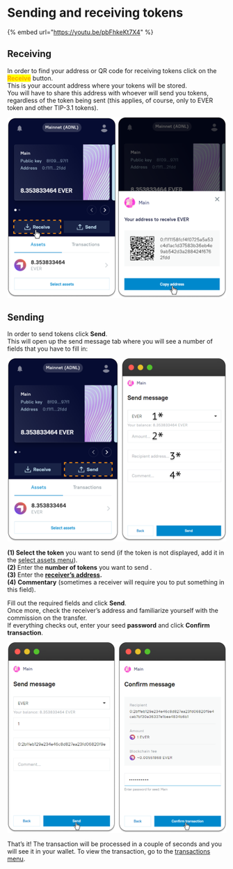 # Sending and receiving tokens

{% embed url="https://youtu.be/pbFhkeKt7X4" %}

## Receiving

In order to find your address or QR code for receiving tokens click on the <mark style="color:orange;">**Receive**</mark> <mark style="color:orange;"></mark><mark style="color:orange;"></mark> button. \
This is your account address where your tokens will be stored. \
You will have to share this address with whoever will send you tokens, regardless of the token being sent (this applies, of course, only to EVER token and other TIP-3.1 tokens).

![](<../.gitbook/assets/image (12) (1) (1).png>)

## Sending

In order to send tokens click **Send**. \
This will open up the send message tab where you will see a number of fields that you have to fill in:

![](<../.gitbook/assets/image (30).png>)

**(1) Select the token** you want to send (if the token is not displayed, add it in the [select assets menu](./)).\
**(2)** Enter the **number of tokens** you want to send .\
**(3)** Enter the [**receiver’s address**](sending-and-receiving-tokens.md#receiving)**.**\
**(4)** **Commentary** (sometimes a receiver will require you to put something in this field).

Fill out the required fields and click **Send**. \
Once more, check the receiver’s address and familiarize yourself with the commission on the transfer. \
If everything checks out, enter your seed **password** and click **Confirm transaction**.

![](<../.gitbook/assets/image (29).png>)

That’s it! The transaction will be processed in a couple of seconds and you will see it in your wallet. To view the transaction, go to the [transactions menu](transactions.md).
